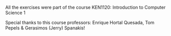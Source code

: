 All the exercises were part of the course KEN1120: Introduction to Computer Science 1

Special thanks to this course professors: Enrique Hortal Quesada, Tom Pepels & Gerasimos (Jerry) Spanakis!